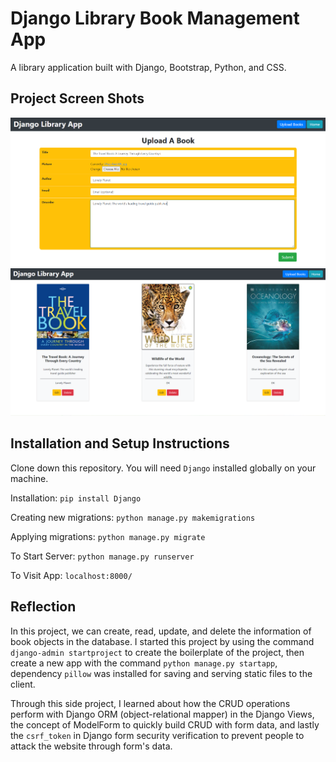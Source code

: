 # Django Library Book Management App

A library application built with Django, Bootstrap, Python, and CSS.

## Project Screen Shots
<img src="https://github.com/chrisnumber49/DjangoLibraryApp/blob/master/screen%20shot/demo1.PNG" width="800" > 
<img src="https://github.com/chrisnumber49/DjangoLibraryApp/blob/master/screen%20shot/demo2.PNG" width="800" > 

## Installation and Setup Instructions

Clone down this repository. You will need `Django` installed globally on your machine.  

Installation: `pip install Django`

Creating new migrations: `python manage.py makemigrations`

Applying migrations: `python manage.py migrate`

To Start Server: `python manage.py runserver`  

To Visit App: `localhost:8000/`

## Reflection 
 
In this project, we can create, read, update, and delete the information of book objects in the database. I started this project by using the command `django-admin startproject` to create the boilerplate of the project, then create a new app with the command `python manage.py startapp`, dependency `pillow` was installed for saving and serving static files to the client.

Through this side project, I learned about how the CRUD operations perform with Django ORM (object-relational mapper) in the Django Views, the concept of ModelForm to quickly build CRUD with form data, and lastly the `csrf_token` in Django form security verification to prevent people to attack the website through form's data.
